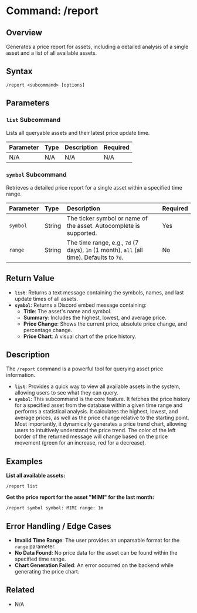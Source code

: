 # Command: /report

## Overview
Generates a price report for assets, including a detailed analysis of a single asset and a list of all available assets.

## Syntax
```
/report <subcommand> [options]
```

## Parameters

### `list` Subcommand
Lists all queryable assets and their latest price update time.

| Parameter | Type | Description | Required |
| :--- | :--- | :--- | :--- |
| N/A | N/A | N/A | N/A |

### `symbol` Subcommand
Retrieves a detailed price report for a single asset within a specified time range.

| Parameter | Type | Description | Required |
| :--- | :--- | :--- | :--- |
| `symbol` | String | The ticker symbol or name of the asset. Autocomplete is supported. | Yes |
| `range` | String | The time range, e.g., `7d` (7 days), `1m` (1 month), `all` (all time). Defaults to `7d`. | No |

## Return Value
- **`list`**: Returns a text message containing the symbols, names, and last update times of all assets.
- **`symbol`**: Returns a Discord embed message containing:
    - **Title**: The asset's name and symbol.
    - **Summary**: Includes the highest, lowest, and average price.
    - **Price Change**: Shows the current price, absolute price change, and percentage change.
    - **Price Chart**: A visual chart of the price history.

## Description
The `/report` command is a powerful tool for querying asset price information.

- **`list`**: Provides a quick way to view all available assets in the system, allowing users to see what they can query.
- **`symbol`**: This subcommand is the core feature. It fetches the price history for a specified asset from the database within a given time range and performs a statistical analysis. It calculates the highest, lowest, and average prices, as well as the price change relative to the starting point. Most importantly, it dynamically generates a price trend chart, allowing users to intuitively understand the price trend. The color of the left border of the returned message will change based on the price movement (green for an increase, red for a decrease).

## Examples
**List all available assets:**
```
/report list
```

**Get the price report for the asset "MIMI" for the last month:**
```
/report symbol symbol: MIMI range: 1m
```

## Error Handling / Edge Cases
- **Invalid Time Range**: The user provides an unparsable format for the `range` parameter.
- **No Data Found**: No price data for the asset can be found within the specified time range.
- **Chart Generation Failed**: An error occurred on the backend while generating the price chart.

## Related
- N/A